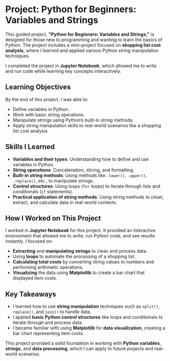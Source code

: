# Project: Python for Beginners: Variables and Strings

This guided project, **"Python for Beginners: Variables and Strings,"** is designed for those new to programming and wanting to learn the basics of Python. The project includes a mini-project focused on **shopping list cost analysis**, where I learned and applied various Python string manipulation techniques. 

I completed the project in **Jupyter Notebook**, which allowed me to write and run code while learning key concepts interactively.

[](https://github.com/TammyTheAnalyst/Python-Variables-and-Strings/blob/main/Screenshot%20(4544).png)

## Learning Objectives
By the end of this project, I was able to:

- Define variables in Python.
- Work with basic string operations.
- Manipulate strings using Python’s built-in string methods.
- Apply string manipulation skills to real-world scenarios like a shopping list cost analysis.

## Skills I Learned
- **Variables and their types**: Understanding how to define and use variables in Python.
- **String operations**: Concatenation, slicing, and formatting.
- **Built-in string methods**: Using methods like `.lower()`, `.upper()`, `.replace()`, etc., to manipulate strings.
- **Control structures**: Using loops (`for` loops) to iterate through lists and conditionals (`if` statements).
- **Practical application of string methods**: Using string methods to clean, extract, and calculate data in real-world contexts.

## How I Worked on This Project
I worked in **Jupyter Notebook** for this project. It provided an interactive environment that allowed me to write, run Python code, and see results instantly. I focused on:
- **Extracting** and **manipulating strings** to clean and process data.
- Using **loops** to automate the processing of a shopping list.
- **Calculating total costs** by converting string values to numbers and performing arithmetic operations.
- **Visualizing** the data using **Matplotlib** to create a bar chart that displayed item costs.

## Key Takeaways
- I learned how to use **string manipulation** techniques such as `split()`, `replace()`, and `join()` to handle data.
- I applied **basic Python control structures** like loops and conditionals to iterate through and process data.
- I became familiar with using **Matplotlib** for **data visualization**, creating a bar chart representing item costs.

This project provided a solid foundation in working with **Python variables**, **strings**, and **data processing**, which I can apply to future projects and real-world scenarios.
